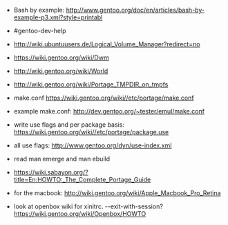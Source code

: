 - Bash by example: http://www.gentoo.org/doc/en/articles/bash-by-example-p3.xml?style=printabl
- #gentoo-dev-help

- http://wiki.ubuntuusers.de/Logical_Volume_Manager?redirect=no
- https://wiki.gentoo.org/wiki/Dwm
- http://wiki.gentoo.org/wiki/World
- http://wiki.gentoo.org/wiki/Portage_TMPDIR_on_tmpfs

- make.conf https://wiki.gentoo.org/wiki//etc/portage/make.conf
- example make.conf: http://dev.gentoo.org/~tester/emul/make.conf

- write use flags and per package basis: https://wiki.gentoo.org/wiki//etc/portage/package.use
- all use flags: http://www.gentoo.org/dyn/use-index.xml

- read man emerge and man ebuild
- https://wiki.sabayon.org/?title=En:HOWTO:_The_Complete_Portage_Guide

- for the macbook: http://wiki.gentoo.org/wiki/Apple_Macbook_Pro_Retina

- look at openbox wiki for xinitrc. --exit-with-session? https://wiki.gentoo.org/wiki/Openbox/HOWTO
